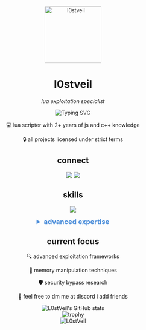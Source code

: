 <div align="center">

<img src="[https://raw.githubusercontent.com/L0stVeil/l0stwasprof/refs/heads/main/L0stIm](https://scriptblox.com/images/photo/67aa6a035180152e172ad126-1746834882764.png)" alt="l0stveil" width="150" height="150">

# l0stveil

<p><i>lua exploitation specialist</i></p>

</div>

<div align="center">
  <img src="https://readme-typing-svg.herokuapp.com?font=Fira+Code&pause=1000&color=4C8EDA&center=true&vCenter=true&width=435&lines=lua+scripter+since+2015%2B;security+researcher;memory+manipulation+expert;reverse+engineering+enthusiast" alt="Typing SVG" />
</div>

<div align="center">
  <p>💻 lua scripter with 2+ years of js and c++ knowledge</p>
  <p>🔒 all projects licensed under strict terms</p>
</div>

<h2 align="center">connect</h2>
<p align="center">
   <a href="https://discord.com/users/1311743263241277462" target="_blank"><img src="https://img.shields.io/badge/discord%20-7289DA.svg?&style=for-the-badge&logo=discord&logoColor=white"></a>
   <a href="https://github.com/L0stVeil" target="_blank"><img src="https://img.shields.io/badge/GitHub%20-191717.svg?&style=for-the-badge&logo=github&logoColor=white"></a>
</p>

<h2 align="center">skills</h2>
<p align="center">
   <img src="https://skillicons.dev/icons?i=lua,js,cpp,py,nodejs,vscode&theme=dark" />
</p>

<details align="center">
  <summary style="font-weight: bold; font-size: 18px; cursor: pointer; color: #4C8EDA;">advanced expertise</summary>
  <br>
  <table align="center">
    <tr>
      <td>memory manipulation</td>
      <td>⬛⬛⬛⬛⬛</td>
    </tr>
    <tr>
      <td>security bypass</td>
      <td>⬛⬛⬛⬛⬜</td>
    </tr>
    <tr>
      <td>reverse engineering</td>
      <td>⬛⬛⬛⬛⬜</td>
    </tr>
    <tr>
      <td>exploitation development</td>
      <td>⬛⬛⬛⬛⬛</td>
    </tr>
  </table>
</details>

<div align="center">
  <h2>current focus</h2>
  <p>🔍 advanced exploitation frameworks</p>
  <p>🧠 memory manipulation techniques</p>
  <p>🛡️ security bypass research</p>
  <p>💬 feel free to dm me at discord i add friends</p>
</div>

<div align="center">
  <img src="https://github-readme-stats.vercel.app/api?username=L0stVeil&show_icons=true&theme=tokyonight&hide_border=true" alt="L0stVeil's GitHub stats">
</div>

<div align="center">
  <img src="https://github-profile-trophy.vercel.app/?username=L0stVeil&theme=darkhub&no-frame=true&row=1&column=6" alt="trophy" />
</div>

<div align="center">
  <img src="https://komarev.com/ghpvc/?username=L0stVeil&label=profile%20visits&color=0b04c7&style=for-the-badge" alt="L0stVeil" />
</div>

<div align="center">
  <img src="https://raw.githubusercontent.com/L0stVeil/l0stwasprof/refs/heads/main/L0stIm" width="0" height="0">
</div>

